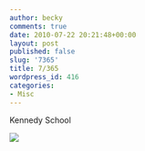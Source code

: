 ```yaml
---
author: becky
comments: true
date: 2010-07-22 20:21:48+00:00
layout: post
published: false
slug: '7365'
title: 7/365
wordpress_id: 416
categories:
- Misc
---
```


Kennedy School


[![](http://beta.beckyjenson.com/wp-content/uploads/2010/07/blog-July10-00016.jpg)](http://beta.beckyjenson.com/wp-content/uploads/2010/07/blog-July10-00016.jpg)
